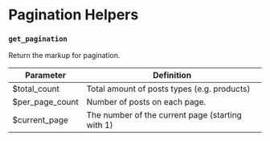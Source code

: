 Pagination Helpers
===================

### `get_pagination`

Return the markup for pagination.

| Parameter       | Definition                                       |
|-----------------|--------------------------------------------------|
| $total_count    | Total amount of posts types (e.g. products)      |
| $per_page_count | Number of posts on each page.                    |
| $current_page   | The number of the current page (starting with 1) |
